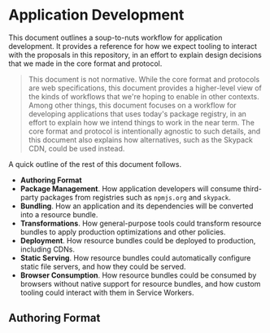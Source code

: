 # Application Development

This document outlines a soup-to-nuts workflow for application development. It provides a reference for how we expect tooling to interact with the proposals in this repository, in an effort to explain design decisions that we made in the core format and protocol.

> This document is not normative. While the core format and protocols are web specifications, this document provides a higher-level view of the kinds of workflows that we're hoping to enable in other contexts. Among other things, this document focuses on a workflow for developing applications that uses today's package registry, in an effort to explain how we intend things to work in the near term. The core format and protocol is intentionally agnostic to such details, and this document also explains how alternatives, such as the Skypack CDN, could be used instead.

A quick outline of the rest of this document follows.

- **Authoring Format**
- **Package Management**. How application developers will consume third-party packages from registries such as `npmjs.org` and `skypack`.
- **Bundling**. How an application and its dependencies will be converted into a resource bundle.
- **Transformations**. How general-purpose tools could transform resource bundles to apply production optimizations and other policies.
- **Deployment**. How resource bundles could be deployed to production, including CDNs.
- **Static Serving**. How resource bundles could automatically configure static file servers, and how they could be served.
- **Browser Consumption**. How resource bundles could be consumed by browsers without native support for resource bundles, and how custom tooling could interact with them in Service Workers.

## Authoring Format

